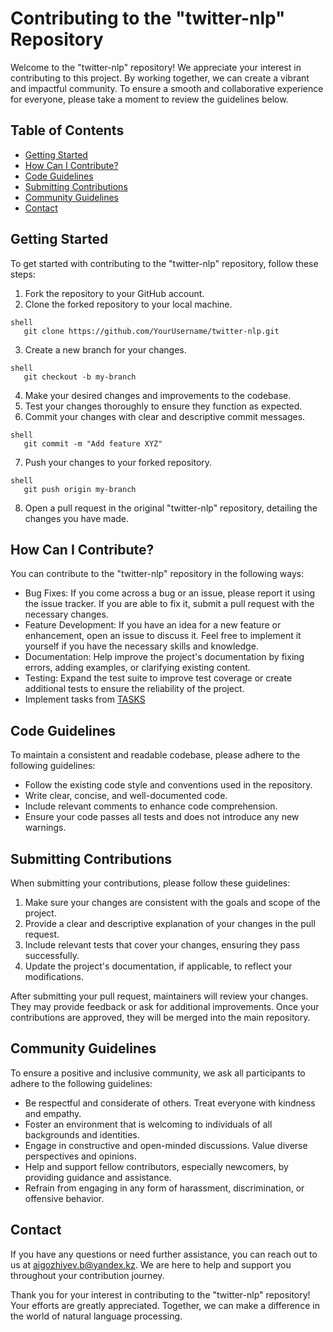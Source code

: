 # Contributing to the "twitter-nlp" Repository

Welcome to the "twitter-nlp" repository! We appreciate your interest in contributing to this project. By working together, we can create a vibrant and impactful community. To ensure a smooth and collaborative experience for everyone, please take a moment to review the guidelines below.

## Table of Contents
- [Getting Started](#getting-started)
- [How Can I Contribute?](#how-can-i-contribute)
- [Code Guidelines](#code-guidelines)
- [Submitting Contributions](#submitting-contributions)
- [Community Guidelines](#community-guidelines)
- [Contact](#contact)

## Getting Started

To get started with contributing to the "twitter-nlp" repository, follow these steps:

1. Fork the repository to your GitHub account.
2. Clone the forked repository to your local machine.

```
shell
   git clone https://github.com/YourUsername/twitter-nlp.git
```

3. Create a new branch for your changes.
```
shell
   git checkout -b my-branch
```

4. Make your desired changes and improvements to the codebase.
5. Test your changes thoroughly to ensure they function as expected.
6. Commit your changes with clear and descriptive commit messages.
```
shell
   git commit -m "Add feature XYZ"
```

7. Push your changes to your forked repository.
```
shell
   git push origin my-branch
```
8. Open a pull request in the original "twitter-nlp" repository, detailing the changes you have made.

## How Can I Contribute?

You can contribute to the "twitter-nlp" repository in the following ways:

- Bug Fixes: If you come across a bug or an issue, please report it using the issue tracker. If you are able to fix it, submit a pull request with the necessary changes.
- Feature Development: If you have an idea for a new feature or enhancement, open an issue to discuss it. Feel free to implement it yourself if you have the necessary skills and knowledge.
- Documentation: Help improve the project's documentation by fixing errors, adding examples, or clarifying existing content.
- Testing: Expand the test suite to improve test coverage or create additional tests to ensure the reliability of the project.
- Implement tasks from [TASKS](/docs/TASKS.md)

## Code Guidelines

To maintain a consistent and readable codebase, please adhere to the following guidelines:

- Follow the existing code style and conventions used in the repository.
- Write clear, concise, and well-documented code.
- Include relevant comments to enhance code comprehension.
- Ensure your code passes all tests and does not introduce any new warnings.

## Submitting Contributions

When submitting your contributions, please follow these guidelines:

1. Make sure your changes are consistent with the goals and scope of the project.
2. Provide a clear and descriptive explanation of your changes in the pull request.
3. Include relevant tests that cover your changes, ensuring they pass successfully.
4. Update the project's documentation, if applicable, to reflect your modifications.

After submitting your pull request, maintainers will review your changes. They may provide feedback or ask for additional improvements. Once your contributions are approved, they will be merged into the main repository.

## Community Guidelines

To ensure a positive and inclusive community, we ask all participants to adhere to the following guidelines:

- Be respectful and considerate of others. Treat everyone with kindness and empathy.
- Foster an environment that is welcoming to individuals of all backgrounds and identities.
- Engage in constructive and open-minded discussions. Value diverse perspectives and opinions.
- Help and support fellow contributors, especially newcomers, by providing guidance and assistance.
- Refrain from engaging in any form of harassment, discrimination, or offensive behavior.



## Contact

If you have any questions or need further assistance, you can reach out to us at [aigozhiyev.b@yandex.kz](mailto:aigozhiyev.b@yandex.kz?subject=[GitHub]%20Source%20twitter-nlp). We are here to help and support you throughout your contribution journey.

Thank you for your interest in contributing to the "twitter-nlp" repository! Your efforts are greatly appreciated. Together, we can make a difference in the world of natural language processing.